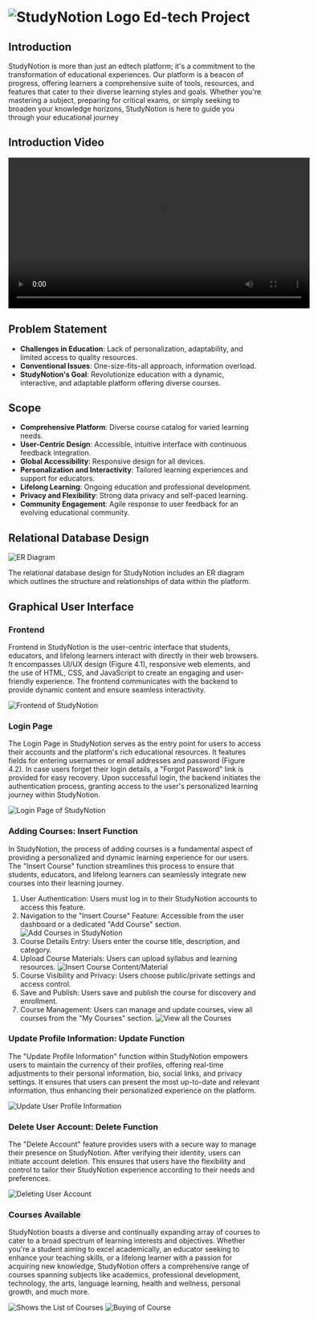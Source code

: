 # ![StudyNotion Logo](./public/Logo-Full-Light.png) Ed-tech Project

## Introduction

StudyNotion is more than just an edtech platform; it's a commitment to the transformation of
educational experiences. Our platform is a beacon of progress, offering learners a comprehensive suite of tools, resources, and features that cater to their diverse learning styles and goals. Whether you're mastering a subject, preparing for critical exams, or simply seeking to broaden your knowledge horizons, StudyNotion is here to guide you through your educational journey

## Introduction Video

<video width="600" controls>
  <source src="./public/studynotion.mp4" type="video/mp4">
  StudyNotion Website Video
</video>
 <!-- StudyNotion Website Video [here](./public/studynotion.mp4). -->

## Problem Statement

- **Challenges in Education**: Lack of personalization, adaptability, and limited access to quality resources.
- **Conventional Issues**: One-size-fits-all approach, information overload.
- **StudyNotion's Goal**: Revolutionize education with a dynamic, interactive, and adaptable platform offering diverse courses.

## Scope

- **Comprehensive Platform**: Diverse course catalog for varied learning needs.
- **User-Centric Design**: Accessible, intuitive interface with continuous feedback integration.
- **Global Accessibility**: Responsive design for all devices.
- **Personalization and Interactivity**: Tailored learning experiences and support for educators.
- **Lifelong Learning**: Ongoing education and professional development.
- **Privacy and Flexibility**: Strong data privacy and self-paced learning.
- **Community Engagement**: Agile response to user feedback for an evolving educational community.

## Relational Database Design

![ER Diagram](./public/RelationalDiagram.jpg)

The relational database design for StudyNotion includes an ER diagram which outlines the structure and relationships of data within the platform.

## Graphical User Interface

### Frontend

Frontend in StudyNotion is the user-centric interface that students, educators, and lifelong learners interact with directly in their web browsers. It encompasses UI/UX design (Figure 4.1), responsive web elements, and the use of HTML, CSS, and JavaScript to create an engaging and user-friendly experience. The frontend communicates with the backend to provide dynamic content and ensure seamless interactivity.

![Frontend of StudyNotion](./public/FrontPage.jpg)

### Login Page

The Login Page in StudyNotion serves as the entry point for users to access their accounts and the platform's rich educational resources. It features fields for entering usernames or email addresses and password (Figure 4.2). In case users forget their login details, a "Forgot Password" link is provided for easy recovery. Upon successful login, the backend initiates the authentication process, granting access to the user's personalized learning journey within StudyNotion.

![Login Page of StudyNotion](./public/LoginPage.jpg)

### Adding Courses: Insert Function

In StudyNotion, the process of adding courses is a fundamental aspect of providing a personalized and dynamic learning experience for our users. The "Insert Course" function streamlines this process to ensure that students, educators, and lifelong learners can seamlessly integrate new courses into their learning journey.

1. User Authentication: Users must log in to their StudyNotion accounts to access this feature.
2. Navigation to the "Insert Course" Feature: Accessible from the user dashboard or a dedicated "Add Course" section.
   ![Add Courses in StudyNotion](./public/AddCourse.jpg)
3. Course Details Entry: Users enter the course title, description, and category.
4. Upload Course Materials: Users can upload syllabus and learning resources.
   ![Insert Course Content/Material](./public/InsertCourse.jpg)
5. Course Visibility and Privacy: Users choose public/private settings and access control.
6. Save and Publish: Users save and publish the course for discovery and enrollment.
7. Course Management: Users can manage and update courses, view all courses from the "My Courses" section.
   ![View all the Courses](./public//ViewCourse.jpg)

### Update Profile Information: Update Function

The "Update Profile Information" function within StudyNotion empowers users to maintain the currency of their profiles, offering real-time adjustments to their personal information, bio, social links, and privacy settings. It ensures that users can present the most up-to-date and relevant information, thus enhancing their personalized experience on the platform.

![Update User Profile Information](./public/UpdateUser.jpg)

### Delete User Account: Delete Function

The "Delete Account" feature provides users with a secure way to manage their presence on StudyNotion. After verifying their identity, users can initiate account deletion. This ensures that users have the flexibility and control to tailor their StudyNotion experience according to their needs and preferences.

![Deleting User Account](./public/DeleteUser.jpg)

### Courses Available

StudyNotion boasts a diverse and continually expanding array of courses to cater to a broad spectrum of learning interests and objectives. Whether you're a student aiming to excel academically, an educator seeking to enhance your teaching skills, or a lifelong learner with a passion for acquiring new knowledge, StudyNotion offers a comprehensive range of courses spanning subjects like academics, professional development, technology, the arts, language learning, health and wellness, personal growth, and much more.

![Shows the List of Courses](./public/ShowCourses.jpg)
![Buying of Course](./public/BuyCourse.jpg)

<!-- ## Test Cases

1. **User Registration and Authentication:**

   - Verify successful registration with valid information.
   - Confirm email verification and account activation.
   - Ensure users cannot log in without email confirmation.

2. **Course Management:**

   - Test course creation with accurate details.
   - Verify enrolled users' access to course content.
   - Confirm educators' ability to manage course materials and student enrollment.

3. **Profile Management:**

   - Ensure users can edit their profile information.
   - Confirm users can only view their own profiles.

4. **Course Progress and Assessment:**

   - Verify users can track course progress.
   - Check accurate grading and recording of assessments.

5. **Search and Discovery:**
   - Test search functionality for finding courses.
   - Verify course recommendations based on user preferences. -->
